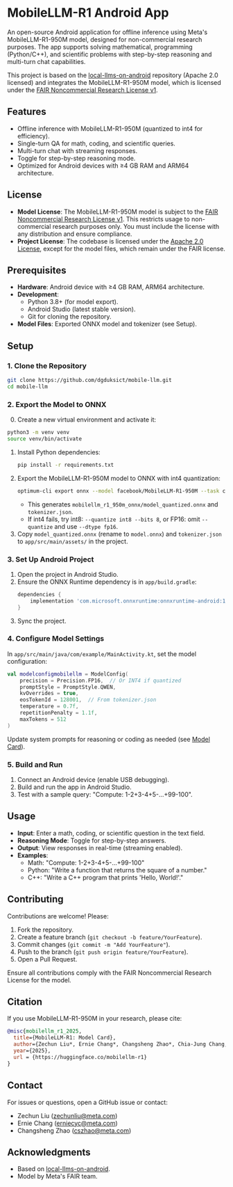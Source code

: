 # MobileLLM-R1 Android App

An open-source Android application for offline inference using Meta's MobileLLM-R1-950M model, designed for non-commercial research purposes. The app supports solving mathematical, programming (Python/C++), and scientific problems with step-by-step reasoning and multi-turn chat capabilities.

This project is based on the [local-llms-on-android](https://github.com/dineshsoudagar/local-llms-on-android) repository (Apache 2.0 licensed) and integrates the MobileLLM-R1-950M model, which is licensed under the [FAIR Noncommercial Research License v1](LICENSE).

## Features

- Offline inference with MobileLLM-R1-950M (quantized to int4 for efficiency).
- Single-turn QA for math, coding, and scientific queries.
- Multi-turn chat with streaming responses.
- Toggle for step-by-step reasoning mode.
- Optimized for Android devices with ≥4 GB RAM and ARM64 architecture.

## License

- **Model License**: The MobileLLM-R1-950M model is subject to the [FAIR Noncommercial Research License v1](LICENSE). This restricts usage to non-commercial research purposes only. You must include the license with any distribution and ensure compliance.
- **Project License**: The codebase is licensed under the [Apache 2.0 License](LICENSE-APACHE), except for the model files, which remain under the FAIR license.

## Prerequisites

- **Hardware**: Android device with ≥4 GB RAM, ARM64 architecture.
- **Development**:
  - Python 3.8+ (for model export).
  - Android Studio (latest stable version).
  - Git for cloning the repository.
- **Model Files**: Exported ONNX model and tokenizer (see Setup).

## Setup

### 1. Clone the Repository

```bash
git clone https://github.com/dgduksict/mobile-llm.git
cd mobile-llm
```

### 2. Export the Model to ONNX

0. Create a new virtual environment and activate it:

```bash
python3 -m venv venv
source venv/bin/activate
```

1. Install Python dependencies:
   ```bash
   pip install -r requirements.txt
   ```
2. Export the MobileLLM-R1-950M model to ONNX with int4 quantization:
   ```bash
   optimum-cli export onnx --model facebook/MobileLLM-R1-950M --task causal-lm --quantize awq --bits 4 mobilellm_r1_950m_onnx/
   ```
   - This generates `mobilellm_r1_950m_onnx/model_quantized.onnx` and `tokenizer.json`.
   - If int4 fails, try int8: `--quantize int8 --bits 8`, or FP16: omit `--quantize` and use `--dtype fp16`.
3. Copy `model_quantized.onnx` (rename to `model.onnx`) and `tokenizer.json` to `app/src/main/assets/` in the project.

### 3. Set Up Android Project

1. Open the project in Android Studio.
2. Ensure the ONNX Runtime dependency is in `app/build.gradle`:
   ```gradle
   dependencies {
       implementation 'com.microsoft.onnxruntime:onnxruntime-android:1.19.2'
   }
   ```
3. Sync the project.

### 4. Configure Model Settings

In `app/src/main/java/com/example/MainActivity.kt`, set the model configuration:

```kotlin
val modelconfigmobilellm = ModelConfig(
    precision = Precision.FP16,  // Or INT4 if quantized
    promptStyle = PromptStyle.QWEN,
    kvOverrides = true,
    eosTokenId = 128001,  // From tokenizer.json
    temperature = 0.7f,
    repetitionPenalty = 1.1f,
    maxTokens = 512
)
```

Update system prompts for reasoning or coding as needed (see [Model Card](https://huggingface.co/facebook/MobileLLM-R1-950M)).

### 5. Build and Run

1. Connect an Android device (enable USB debugging).
2. Build and run the app in Android Studio.
3. Test with a sample query: "Compute: 1-2+3-4+5-...+99-100".

## Usage

- **Input**: Enter a math, coding, or scientific question in the text field.
- **Reasoning Mode**: Toggle for step-by-step answers.
- **Output**: View responses in real-time (streaming enabled).
- **Examples**:
  - Math: "Compute: 1-2+3-4+5-...+99-100"
  - Python: "Write a function that returns the square of a number."
  - C++: "Write a C++ program that prints 'Hello, World!'."

## Contributing

Contributions are welcome! Please:

1. Fork the repository.
2. Create a feature branch (`git checkout -b feature/YourFeature`).
3. Commit changes (`git commit -m "Add YourFeature"`).
4. Push to the branch (`git push origin feature/YourFeature`).
5. Open a Pull Request.

Ensure all contributions comply with the FAIR Noncommercial Research License for the model.

## Citation

If you use MobileLLM-R1-950M in your research, please cite:

```bibtex
@misc{mobilellm_r1_2025,
  title={MobileLLM-R1: Model Card},
  author={Zechun Liu*, Ernie Chang*, Changsheng Zhao*, Chia-Jung Chang, Wei Wen, Chen Lai, Rick Cao, Yuandong Tian, Raghuraman Krishnamoorthi, Yangyang Shi, Vikas Chandra},
  year={2025},
  url = {https://huggingface.co/mobilellm-r1}
}
```

## Contact

For issues or questions, open a GitHub issue or contact:

- Zechun Liu (zechunliu@meta.com)
- Ernie Chang (erniecyc@meta.com)
- Changsheng Zhao (cszhao@meta.com)

## Acknowledgments

- Based on [local-llms-on-android](https://github.com/dineshsoudagar/local-llms-on-android).
- Model by Meta's FAIR team.
